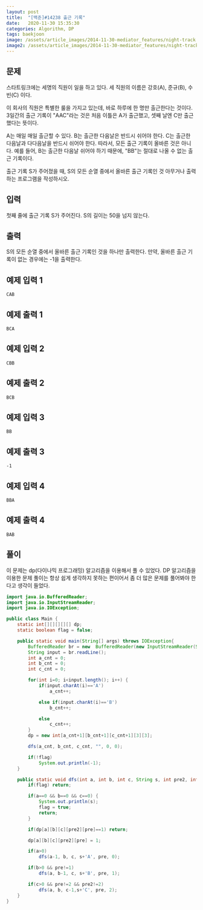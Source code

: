 ```yaml
---
layout: post
title:  "[백준]#14238 출근 기록"
date:   2020-11-30 15:35:30
categories: Algorithm, DP
tags: baekjoon
image: /assets/article_images/2014-11-30-mediator_features/night-track.JPG
image2: /assets/article_images/2014-11-30-mediator_features/night-track-mobile.JPG
---
```


문제
--------------------

스타트링크에는 세명의 직원이 일을 하고 있다. 세 직원의 이름은 강호(A), 준규(B), 수빈(C) 이다.

이 회사의 직원은 특별한 룰을 가지고 있는데, 바로 하루에 한 명만 출근한다는 것이다. 3일간의 출근 기록이 "AAC"라는 것은 처음 이틀은 A가 출근했고, 셋째 날엔 C만 출근했다는 뜻이다.

A는 매일 매일 출근할 수 있다. B는 출근한 다음날은 반드시 쉬어야 한다. C는 출근한 다음날과 다다음날을 반드시 쉬어야 한다. 따라서, 모든 출근 기록이 올바른 것은 아니다. 예를 들어, B는 출근한 다음날 쉬어야 하기 때문에, "BB"는 절대로 나올 수 없는 출근 기록이다. 

출근 기록 S가 주어졌을 때, S의 모든 순열 중에서 올바른 출근 기록인 것 아무거나 출력하는 프로그램을 작성하시오.

입력
---------------------------

첫째 줄에 출근 기록 S가 주어진다. S의 길이는 50을 넘지 않는다.

출력
----------------

S의 모든 순열 중에서 올바른 출근 기록인 것을 하나만 출력한다. 만약, 올바른 출근 기록이 없는 경우에는 -1을 출력한다.

예제 입력 1 
--------------
```
CAB
```

예제 출력 1 
---------------
```
BCA
```

예제 입력 2 
-----------------
```
CBB
```

예제 출력 2
---------------
```
BCB
```

예제 입력 3 
---------------
```
BB
```

예제 출력 3
-----------------
```
-1
```

예제 입력 4 
-----------------
```
BBA
```

예제 출력 4 
--------------
```
BAB
```

풀이
--------------------------

이 문제는 dp(다이나믹 프로그래밍) 알고리즘을 이용해서 풀 수 있었다. DP 알고리즘을 이용한 문제 풀이는 항상 쉽게 생각하지 못하는 편이어서 좀 더 많은 문제를 풀어봐야 한다고 생각이 들었다.

```java
import java.io.BufferedReader;
import java.io.InputStreamReader;
import java.io.IOException;

public class Main {
    static int[][][][][] dp;
    static boolean flag = false;

    public static void main(String[] args) throws IOException{
        BufferedReader br = new  BufferedReader(new InputStreamReader(System.in));
        String input = br.readLine();
        int a_cnt = 0;
        int b_cnt = 0;
        int c_cnt = 0;

        for(int i=0; i<input.length(); i++) {
            if(input.charAt(i)=='A')
                a_cnt++;

            else if(input.charAt(i)=='B')
                b_cnt++;

            else
                c_cnt++;
        }
        dp = new int[a_cnt+1][b_cnt+1][c_cnt+1][3][3];

        dfs(a_cnt, b_cnt, c_cnt, "", 0, 0);

        if(!flag)
            System.out.println(-1);
    }

    public static void dfs(int a, int b, int c, String s, int pre2, int pre) {
        if(flag) return;

        if(a==0 && b==0 && c==0) {
            System.out.println(s);
            flag = true;
            return;
        }

        if(dp[a][b][c][pre2][pre]==1) return;

        dp[a][b][c][pre2][pre] = 1;

        if(a>0)
            dfs(a-1, b, c, s+'A', pre, 0);

        if(b>0 && pre!=1)
            dfs(a, b-1, c, s+'B', pre, 1);

        if(c>0 && pre!=2 && pre2!=2)
            dfs(a, b, c-1,s+'C', pre, 2);
    }
}
```
